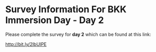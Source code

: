 # Survey Information For BKK Immersion Day - Day 2

Please complete the survey for **day 2** which can be found at this link:


http://bit.ly/2IbUIPE

